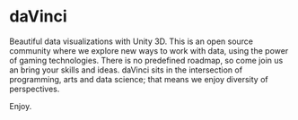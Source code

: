 # daVinci
Beautiful data visualizations with Unity 3D.
This is an open source community where we explore new ways to work with data, using the power of gaming technologies. There is no predefined roadmap, so come join us an bring your skills and ideas. daVinci sits in the intersection of programming, arts and data science; that means we enjoy diversity of perspectives.

Enjoy.
